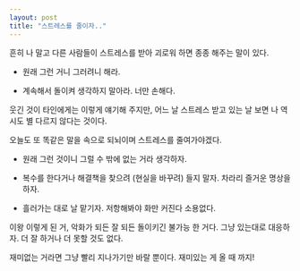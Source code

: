 ```yaml
---
layout: post
title: "스트레스를 줄이자.."
---
```



흔히 나 말고 다른 사람들이 스트레스를 받아 괴로워 하면 종종 해주는 말이 있다.




- 원래 그런 거니 그러려니 해라.

- 계속해서 돌이켜 생각하지 말아라. 너만 손해다.




웃긴 것이 타인에게는 이렇게 얘기해 주지만, 어느 날 스트레스 받고 있는 날 보면 나 역시도 별 다르지 않다는 것이다.




오늘도 또 똑같은 말을 속으로 되뇌이며 스트레스를 줄여가야겠다.




- 원래 그런 것이니 그럴 수 밖에 없는 거라 생각하자.

- 복수를 한다거나 해결책을 찾으려 (현실을 바꾸려) 들지 말자. 차라리 즐거운 명상을 하자.

- 흘러가는 대로 날 맡기자. 저항해봐야 화만 커진다 소용없다.




이왕 이렇게 된 거, 악화가 되든 잘 되든 돌이키긴 불가능 한 거다. 그냥 있는대로 대응하자. 더 잘 하거나 더 못할 것도 없다. 




재미없는 거라면 그냥 빨리 지나가기만 바랄 뿐이다. 재미있는 게 올 때 까지!



